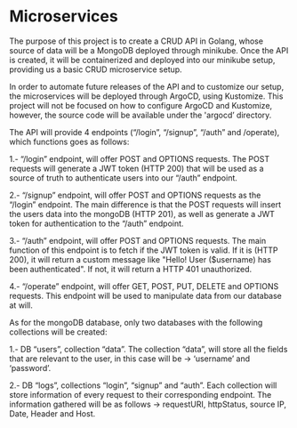 # Microservices

The purpose of this project is to create a CRUD API in Golang, whose source of data will be a MongoDB deployed through minikube. Once the API is created, it will be containerized and deployed into our minikube setup, providing us a basic CRUD microservice setup.

In order to automate future releases of the API and to customize our setup, the microservices will be deployed through ArgoCD, using Kustomize. This project will not be focused on how to configure ArgoCD and Kustomize, however, the source code will be available under the 'argocd’ directory.

The API will provide 4 endpoints (“/login”, “/signup”, “/auth” and /operate), which functions goes as follows:

1.- “/login” endpoint, will offer POST and OPTIONS requests. The POST requests will generate a JWT token (HTTP 200) that will be used as a source of truth to authenticate users into our “/auth” endpoint.

2.- “/signup” endpoint, will offer POST and OPTIONS requests as the “/login” endpoint. The main difference is that the POST requests will insert the users data into the mongoDB (HTTP 201), as well as generate a JWT token for authentication to the “/auth” endpoint.

3.- “/auth” endpoint, will offer POST and OPTIONS requests. The main function of this endpoint is to fetch if the JWT token is valid. If it is (HTTP 200), it will return a custom message like "Hello! User ($username) has been authenticated". If not, it will return a HTTP 401 unauthorized.

4.- “/operate” endpoint, will offer GET, POST, PUT, DELETE and OPTIONS requests. This endpoint will be used to manipulate data from our database at will.

As for the mongoDB database, only two databases with the following collections will be created:

1.- DB “users”, collection “data”. The collection “data”, will store all the fields that are relevant to the user, in this case will be -> ‘username’ and ‘password’.

2.- DB “logs”, collections “login”, “signup” and “auth”. Each collection will store information of every request to their corresponding endpoint. The information gathered will be as follows -> requestURI, httpStatus, source IP, Date, Header and Host.
